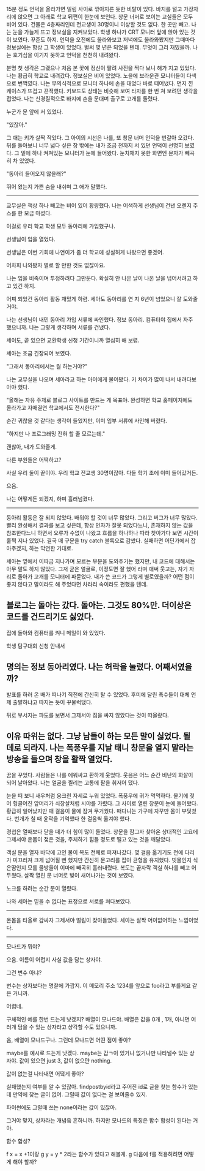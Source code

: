 15분 정도 언덕을 올라가면 밀림 사이로 깎아지른 듯한 비탈이 있다. 바지를 털고 가장자리에 앉으면 그 아래로 학교 뒤편이 한눈에 보인다. 창문 너머로 보이는 교실들은 모두 비어 있다. 건물은 4층짜리인데 전교생이 30명이니 이상할 것도 없다. 한 곳만 빼고. 나는 눈을 가늘게 뜨고 정보실을 지켜보았다. 학생 하나가 CRT 모니터 앞에 앉아 있는 것이 보였다. 꾸준도 하지. 언덕을 오전에도 올라와보고 저녁에도 올라와봤지만 그때마다 정보실에는 항상 그 학생이 있었다. 벌써 몇 년은 되었을 텐데. 무엇이 그리 재밌을까. 나는 호기심을 이기지 못하고 언덕을 천천히 내려왔다.

분명 첫 생각은 그랬으나 처음 본 꽃에 정신이 팔려 사진을 찍다 보니 해가 지고 있었다. 나는 황급히 학교로 내려갔다. 정보실은 비어 있었다. 노을에 브라운관 모니터들이 다색으로 번쩍였다. 나는 무의식적으로 모니터 하나에 손을 대었다 바로 떼어냈다. 먼지 낀 케이스가 뜨겁고 끈적했다. 키보드도 상태는 비슷해 보여 타자를 한 번 쳐 보려던 생각을 접었다. 나는 신경질적으로 바지에 손을 문대며 출구로 고개를  돌렸다.

누군가 문 앞에 서 있었다. 

"있잖아."

그 애는 키가 살짝 작았다. 그 아이의 시선은 나를, 또 창문 너머 언덕을 번갈아 오갔다. 뒤를 돌아보니 너무 넓다 싶은 창 밖에는 내가 조금 전까지 서 있던 언덕이 선명히 보였다. 그 밑에 하나 켜져있는 모니터가 눈에 들어왔다. 눈치채지 못한 화면엔 문자가 빼곡히 차 있었다.

"동아리 들어오지 않을래?"

뛰어 왔는지 가쁜 숨을 내쉬며 그 애가 말했다.

---

교무실은 책상 하나 빼고는 비어 있어 황량했다. 나는 어색하게 선생님이 건낸 오렌지 주스를 한 모금 마셨다.

이걸로 우리 학교 학생 모두 동아리에 가입했구나.

선생님이 입을 열었다.

선생님은 이번 기회에 나연이가 좀 더 학교에 성실허게 나왔으면 좋겠어.

어차피 나와봤자 별로 할 만한 것도 없잖아요.

나는 입을 비죽이며 투정하려다 그만둔다. 확실히 안 나온 날이 나온 날을 넘어서려고 하고 있긴 하지.

어찌 되었건 동아리 활동 재밌게 하렴. 세아도 동아리를 연 지 6년이 넘었으니 잘 도와줄 거야.

나는 선생님이 내민 동아리 가입 서류에 싸인했다. 정보 동아리. 컴퓨터야 집에서 자주 했으니까. 나는 그렇게 생각하며 서류를 건냈다.

세이도, 곧 있으면 교환학생 신청 기간이니까 열심히 해 보렴.

세아는 조금 긴장되어 보였다.

"그래서 동아리에서는 뭘 하는거야?"

나는 교무실을 나오며 세아라고 하는 아이에게 물어봤다. 키 차이가 많이 나서 내려다보아야 했다.

"올해는 자유 주제로 블로그 사이트를  만드는 게 목표야. 완성하면 학교 홈페이지에도 올라가고 자매결연 학교에서도 전시한다?"

순간 귀찮을 것 같다는 생각이 들었지만, 이미 입부 서류에 사인해 버렸다.

"하지만 나 프로그래밍 전혀 할 줄 모르는데."

괜찮아, 내가 도와줄게.

다른 부원들은 어떡하고?

사실 우리 둘이 끝이야. 우리 학교 전교생 30명이잖아. 다들 학기 초에 이미 들어갔거든.

으음.

나는 어떻게든 되겠지, 하며 흘러넘겼다.

---

동아리 활동은 잘 되지 않았다. 배워야 할 것이 너무 많았다. 그리고 버그가 너무 많았다. 빨리 완성해서 결과를 보고 싶은데, 항상 인자가 잘못 되었다느니, 존재하지 않는 값을 참조한다느니 하면서 오류가 수없이 나왔고 흐름을 하나하나 따라 찾아가다 보면 시간이 훌쩍 지나 있었다. 결국 매 구문을 try catch 블록으로 감쌌다. 실패하면 어딘가에서 잡아주겠지, 하는 막연한 기대로.

세아는 옆에서 이따금 지나가며 모르는 부분을 도와주기는 했지만, 내 코드에 대해서는 아무 말도 하지 않았다. 그저 굳은 얼굴로, 이정도면 잘 했어 라며 애써 웃고는, 자기 자리로 돌아가 고개를 모니터에 파묻었다. 내가 쓴 코드가 그렇게 별로였을까? 어떤 점이 좋지 않다고 말이라도 해 주었다면 차라리 속이라도 편했을 텐데.

블로그는 돌아는 갔다. 돌아는. 그것도 80%만. 더이상은 코드를 건드리기도 싫었다.
---
집에 돌아와 컴퓨터를 켜니 메일이 와 있었다.

학생 탐구대회 신청 안내서

명의는 정보 동아리였다. 나는 허락을 눌렀다. 어째서였을까?
---
발표를 하러 온 배가 떠나기 직전에 간신히 탈 수 있었다. 후미에 달린 촉수들이 대체 언제 출발하냐고 따지는 듯이 꾸물럭댔다. 

뒤로 부서지는 파도를 보면서 그제서야 짐을 싸지 않았다는 것이 떠올랐다.

이유 따위는 없다. 그냥 남들이 하는 모든 말이 싫었다. 될 데로 되라지. 나는 폭풍우를 지날 태니 창문을 열지 말라는 방송을 들으며 창을 활짝 열었다.
---

꿈을 꾸었다. 사람들은 나를 에워싸고 환하게 웃었다. 웃음은 어느 순간 비난의 화살이 되어 날아왔다. 나는 얼굴을 찔리는 고통에 팔을 휘저어 댔다.

눈을 떠 보니 새우처럼 웅크린 자세로 누워 있었다. 폭풍우에 귀가 먹먹하다. 물기에 젖어 헝클어진 앞머리가 쇠창살처럼 시야를 가렸다. 그 사이로 열린 창문이 눈에 들어왔다. 황급히 일어났지만 매 걸음이 물에 잠겨 무거웠다. 떠다니는 가구에 자꾸만 몸이 부딫쳤다. 번개가 칠 때 윤곽을 기억했다 한 걸음씩 옮겨야 했다.

경첩은 열때보다 닫을 때가 더 힘이 많이 들었다. 창문을 잠그자 찾아온 상대적인 고요에 그제서야 온몸이 젖은 것을, 주체하기 힘들 정도로 떨고 있는 것을 깨달았다.

객실 문을 열자 바닥에 고인 물이 복도 전체로 퍼져나갔다. 몇 걸음 옮기기도 전에 다리가 미끄러져 크게 넘어질 뻔 했지만 간신히 문고리를 잡아 균형을 유지했다. 빗물인지 식은땀인지 모를 물방울이 이마에 빼곡히 흘러내렸다. 복도는 끝자락 객실 하나를 빼고 어두웠다. 살짝 열린 문 너머로 빛이 새어나가는 것이 보였다.

노크를 하려는 순간 문이 열렸다.

나와 세아는 믿을 수 없다는 표정으로 서로를 쳐다보았다.

---
온몸을 타올로 감싸자 그제서야 떨림이 잦아들었다. 세아는 살짝 어이없어하는 느낌이었다.

---

모나드가 뭐야?

으음. 이름이 어렵지 사실 값을 담는 상자야.

그건 변수 아냐?

변수는 상자보다는 명찰에 가깝지. 이 메모리 주소 1234를 앞으로 foo라고 부를게요 같은 거니까.

어렵네.

구체적인 예를 한번 드는게 낫겠지? 배열이 모나드야. 배열은 값을 0개 , 1개, 아니면 여러개 담을 수 있는 상자라고 샹각할 수도 있으니까.

음, 배열이 모나드구나. 그런데 모나드면 어떤 점이 좋아?

maybe를 예시로 드는게 낫겠다. maybe는 갑ㄱ이 있거나 없거나만 나타낼수 있는 상자야. 값이 있으면 just 3, 값이 없으먄 nothing.

값이 없는걸 나타내면 어떸게 좋아?

실패했는지 여부를 알 수 있잖아. findpostbyid라고 주어진 id로 글을 찾는 함수가 있는데 만약에 찾는 글이 없어. 그럴때 값이 없다는 걸 보여줄수 있지.

파이썬에도 그럴때 쓰는 none이라는 값이 있잖아.

그거야 맞지, 상자라는 개념읔 흔하니까. 하지만 모나드의 특징은 함수 합성이 된다는 거야.

함수 합성?

f x = x +1이랑 g y = y * 2라는 함수가 있다고 해볼게. g 다음에 f를 적용허려면 어떻게 해야 할까? 